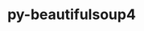 ---
title: "py-beautifulsoup4"
layout: cache
categories: [package, v0.21.2]
meta: {"versions": ["4.12.2"], "compilers": ["apple-clang@=15.0.0", "gcc@=11.1.0", "gcc@=11.4.0", "gcc@=9.4.0", "oneapi@=2023.2.0"], "oss": ["ubuntu20.04", "ventura"], "platforms": ["darwin", "linux"], "targets": ["aarch64", "neoverse_v1", "ppc64le", "x86_64_v3"], "stacks": ["data-vis-sdk", "e4s", "e4s-neoverse_v1", "e4s-oneapi", "e4s-power", "ml-darwin-aarch64-mps", "root"], "num_specs": 13, "num_specs_by_stack": {"root": 13, "ml-darwin-aarch64-mps": 1, "e4s-neoverse_v1": 2, "e4s-power": 2, "data-vis-sdk": 2, "e4s": 3, "e4s-oneapi": 3}}
spec_details: [{"hash": "zn354sugir4wgadjqyt7mlxvtt4ocxr4", "compiler": "apple-clang@=15.0.0", "versions": ["4.12.2"], "os": "ventura", "platform": "darwin", "target": "aarch64", "variants": ["build_system=python_pip", "~html5lib", "~lxml"], "stacks": ["root", "ml-darwin-aarch64-mps"], "size": "-", "tarball": "https://binaries.spack.io/releases/v0.21.2/build_cache/darwin-ventura-aarch64/apple-clang-15.0.0/py-beautifulsoup4-4.12.2/darwin-ventura-aarch64-apple-clang-15.0.0-py-beautifulsoup4-4.12.2-zn354sugir4wgadjqyt7mlxvtt4ocxr4.spack"}, {"hash": "jqrbsrpobb25pcjnkm43diz2cnlmb3sj", "compiler": "gcc@=11.4.0", "versions": ["4.12.2"], "os": "ubuntu20.04", "platform": "linux", "target": "neoverse_v1", "variants": ["build_system=python_pip", "~html5lib", "~lxml"], "stacks": ["e4s-neoverse_v1", "root"], "size": "-", "tarball": "https://binaries.spack.io/releases/v0.21.2/build_cache/linux-ubuntu20.04-neoverse_v1/gcc-11.4.0/py-beautifulsoup4-4.12.2/linux-ubuntu20.04-neoverse_v1-gcc-11.4.0-py-beautifulsoup4-4.12.2-jqrbsrpobb25pcjnkm43diz2cnlmb3sj.spack"}, {"hash": "3whpbjjmalnowkxytrkujpeptvixtzrr", "compiler": "gcc@=11.4.0", "versions": ["4.12.2"], "os": "ubuntu20.04", "platform": "linux", "target": "neoverse_v1", "variants": ["build_system=python_pip", "~html5lib", "~lxml"], "stacks": ["e4s-neoverse_v1", "root"], "size": "-", "tarball": "https://binaries.spack.io/releases/v0.21.2/build_cache/linux-ubuntu20.04-neoverse_v1/gcc-11.4.0/py-beautifulsoup4-4.12.2/linux-ubuntu20.04-neoverse_v1-gcc-11.4.0-py-beautifulsoup4-4.12.2-3whpbjjmalnowkxytrkujpeptvixtzrr.spack"}, {"hash": "arky22f47byxydtdhfztiy7zkciec3la", "compiler": "gcc@=9.4.0", "versions": ["4.12.2"], "os": "ubuntu20.04", "platform": "linux", "target": "ppc64le", "variants": ["build_system=python_pip", "~html5lib", "~lxml"], "stacks": ["root", "e4s-power"], "size": "-", "tarball": "https://binaries.spack.io/releases/v0.21.2/build_cache/linux-ubuntu20.04-ppc64le/gcc-9.4.0/py-beautifulsoup4-4.12.2/linux-ubuntu20.04-ppc64le-gcc-9.4.0-py-beautifulsoup4-4.12.2-arky22f47byxydtdhfztiy7zkciec3la.spack"}, {"hash": "mjfqmq2sz2uvgd7iggejowvvq5ipmbvz", "compiler": "gcc@=9.4.0", "versions": ["4.12.2"], "os": "ubuntu20.04", "platform": "linux", "target": "ppc64le", "variants": ["build_system=python_pip", "~html5lib", "~lxml"], "stacks": ["root", "e4s-power"], "size": "-", "tarball": "https://binaries.spack.io/releases/v0.21.2/build_cache/linux-ubuntu20.04-ppc64le/gcc-9.4.0/py-beautifulsoup4-4.12.2/linux-ubuntu20.04-ppc64le-gcc-9.4.0-py-beautifulsoup4-4.12.2-mjfqmq2sz2uvgd7iggejowvvq5ipmbvz.spack"}, {"hash": "qfej5xbhx7gncdzak2laephtvouj2f3s", "compiler": "gcc@=11.1.0", "versions": ["4.12.2"], "os": "ubuntu20.04", "platform": "linux", "target": "x86_64_v3", "variants": ["build_system=python_pip", "~html5lib", "~lxml"], "stacks": ["root", "data-vis-sdk"], "size": "-", "tarball": "https://binaries.spack.io/releases/v0.21.2/build_cache/linux-ubuntu20.04-x86_64_v3/gcc-11.1.0/py-beautifulsoup4-4.12.2/linux-ubuntu20.04-x86_64_v3-gcc-11.1.0-py-beautifulsoup4-4.12.2-qfej5xbhx7gncdzak2laephtvouj2f3s.spack"}, {"hash": "z6bmddldjgn5ejkaaja6nc7fgbs5g6n5", "compiler": "gcc@=11.1.0", "versions": ["4.12.2"], "os": "ubuntu20.04", "platform": "linux", "target": "x86_64_v3", "variants": ["build_system=python_pip", "~html5lib", "~lxml"], "stacks": ["root", "data-vis-sdk"], "size": "-", "tarball": "https://binaries.spack.io/releases/v0.21.2/build_cache/linux-ubuntu20.04-x86_64_v3/gcc-11.1.0/py-beautifulsoup4-4.12.2/linux-ubuntu20.04-x86_64_v3-gcc-11.1.0-py-beautifulsoup4-4.12.2-z6bmddldjgn5ejkaaja6nc7fgbs5g6n5.spack"}, {"hash": "jpnvjet4d4s65iqq3eckyqkhdrktquen", "compiler": "gcc@=11.4.0", "versions": ["4.12.2"], "os": "ubuntu20.04", "platform": "linux", "target": "x86_64_v3", "variants": ["build_system=python_pip", "~html5lib", "~lxml"], "stacks": ["e4s", "root"], "size": "-", "tarball": "https://binaries.spack.io/releases/v0.21.2/build_cache/linux-ubuntu20.04-x86_64_v3/gcc-11.4.0/py-beautifulsoup4-4.12.2/linux-ubuntu20.04-x86_64_v3-gcc-11.4.0-py-beautifulsoup4-4.12.2-jpnvjet4d4s65iqq3eckyqkhdrktquen.spack"}, {"hash": "cd5kzglxlynmv5v2gz3g5ukcshfiwsvp", "compiler": "gcc@=11.4.0", "versions": ["4.12.2"], "os": "ubuntu20.04", "platform": "linux", "target": "x86_64_v3", "variants": ["build_system=python_pip", "~html5lib", "~lxml"], "stacks": ["e4s", "root"], "size": "-", "tarball": "https://binaries.spack.io/releases/v0.21.2/build_cache/linux-ubuntu20.04-x86_64_v3/gcc-11.4.0/py-beautifulsoup4-4.12.2/linux-ubuntu20.04-x86_64_v3-gcc-11.4.0-py-beautifulsoup4-4.12.2-cd5kzglxlynmv5v2gz3g5ukcshfiwsvp.spack"}, {"hash": "tpenpbr3476pzo4xchx5flfjk624dilu", "compiler": "gcc@=11.4.0", "versions": ["4.12.2"], "os": "ubuntu20.04", "platform": "linux", "target": "x86_64_v3", "variants": ["build_system=python_pip", "~html5lib", "~lxml"], "stacks": ["e4s", "root"], "size": "-", "tarball": "https://binaries.spack.io/releases/v0.21.2/build_cache/linux-ubuntu20.04-x86_64_v3/gcc-11.4.0/py-beautifulsoup4-4.12.2/linux-ubuntu20.04-x86_64_v3-gcc-11.4.0-py-beautifulsoup4-4.12.2-tpenpbr3476pzo4xchx5flfjk624dilu.spack"}, {"hash": "3nzwt2dm6swxy6vmay5aoxql3bqms2iq", "compiler": "oneapi@=2023.2.0", "versions": ["4.12.2"], "os": "ubuntu20.04", "platform": "linux", "target": "x86_64_v3", "variants": ["build_system=python_pip", "~html5lib", "~lxml"], "stacks": ["root", "e4s-oneapi"], "size": "-", "tarball": "https://binaries.spack.io/releases/v0.21.2/build_cache/linux-ubuntu20.04-x86_64_v3/oneapi-2023.2.0/py-beautifulsoup4-4.12.2/linux-ubuntu20.04-x86_64_v3-oneapi-2023.2.0-py-beautifulsoup4-4.12.2-3nzwt2dm6swxy6vmay5aoxql3bqms2iq.spack"}, {"hash": "box4ljad2mk22nu2jod2w7hngn77r3yo", "compiler": "oneapi@=2023.2.0", "versions": ["4.12.2"], "os": "ubuntu20.04", "platform": "linux", "target": "x86_64_v3", "variants": ["build_system=python_pip", "~html5lib", "~lxml"], "stacks": ["root", "e4s-oneapi"], "size": "-", "tarball": "https://binaries.spack.io/releases/v0.21.2/build_cache/linux-ubuntu20.04-x86_64_v3/oneapi-2023.2.0/py-beautifulsoup4-4.12.2/linux-ubuntu20.04-x86_64_v3-oneapi-2023.2.0-py-beautifulsoup4-4.12.2-box4ljad2mk22nu2jod2w7hngn77r3yo.spack"}, {"hash": "gq6d6ynvuyqlufrzjysyoi37h4t3pr6i", "compiler": "oneapi@=2023.2.0", "versions": ["4.12.2"], "os": "ubuntu20.04", "platform": "linux", "target": "x86_64_v3", "variants": ["build_system=python_pip", "~html5lib", "~lxml"], "stacks": ["root", "e4s-oneapi"], "size": "-", "tarball": "https://binaries.spack.io/releases/v0.21.2/build_cache/linux-ubuntu20.04-x86_64_v3/oneapi-2023.2.0/py-beautifulsoup4-4.12.2/linux-ubuntu20.04-x86_64_v3-oneapi-2023.2.0-py-beautifulsoup4-4.12.2-gq6d6ynvuyqlufrzjysyoi37h4t3pr6i.spack"}]
---